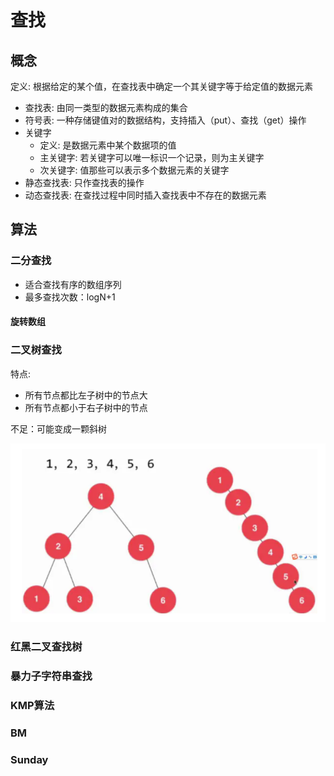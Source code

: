 # 查找

## 概念

定义: 根据给定的某个值，在查找表中确定一个其关键字等于给定值的数据元素

- 查找表: 由同一类型的数据元素构成的集合
- 符号表: 一种存储键值对的数据结构，支持插入（put）、查找（get）操作
- 关键字
  - 定义: 是数据元素中某个数据项的值
  - 主关键字: 若关键字可以唯一标识一个记录，则为主关键字
  - 次关键字: 值那些可以表示多个数据元素的关键字
- 静态查找表: 只作查找表的操作
- 动态查找表: 在查找过程中同时插入查找表中不存在的数据元素

## 算法

### 二分查找

- 适合查找有序的数组序列
- 最多查找次数：logN+1

#### 旋转数组

### 二叉树查找

特点:

- 所有节点都比左子树中的节点大
- 所有节点都小于右子树中的节点

不足：可能变成一颗斜树

![](./imgs/search-1.png)

### 红黑二叉查找树

### 暴力子字符串查找

### KMP算法

### BM

### Sunday
